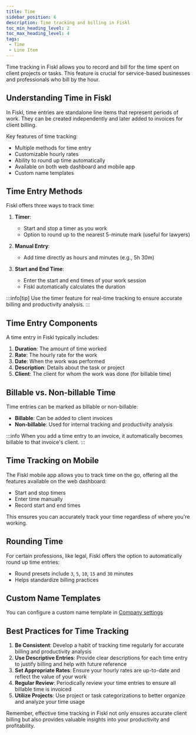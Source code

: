 ```yaml
---
title: Time
sidebar_position: 6
description: Time tracking and billing in Fiskl
toc_min_heading_level: 2
toc_max_heading_level: 4
tags:
 - Time
 - Line Item
---
```


Time tracking in Fiskl allows you to record and bill for the time spent on client projects or tasks. This feature is crucial for service-based businesses and professionals who bill by the hour.

## Understanding Time in Fiskl

In Fiskl, time entries are standalone line items that represent periods of work. They can be created independently and later added to invoices for client billing.

Key features of time tracking:

- Multiple methods for time entry
- Customizable hourly rates
- Ability to round up time automatically
- Available on both web dashboard and mobile app
- Custom name templates

## Time Entry Methods

Fiskl offers three ways to track time:

1. **Timer**:
   - Start and stop a timer as you work
   - Option to round up to the nearest 5-minute mark (useful for lawyers)

2. **Manual Entry**: 
   - Add time directly as hours and minutes (e.g., 5h 30m)

3. **Start and End Time**: 
   - Enter the start and end times of your work session
   - Fiskl automatically calculates the duration

:::info[tip]
Use the timer feature for real-time tracking to ensure accurate billing and productivity analysis.
:::

## Time Entry Components

A time entry in Fiskl typically includes:

1. **Duration**: The amount of time worked
2. **Rate**: The hourly rate for the work
3. **Date**: When the work was performed
4. **Description**: Details about the task or project
5. **Client**: The client for whom the work was done (for billable time)

## Billable vs. Non-billable Time

Time entries can be marked as billable or non-billable:

- **Billable**: Can be added to client invoices
- **Non-billable**: Used for internal tracking and productivity analysis

:::info
When you add a time entry to an invoice, it automatically becomes billable to that invoice's client.
:::

## Time Tracking on Mobile

The Fiskl mobile app allows you to track time on the go, offering all the features available on the web dashboard:

- Start and stop timers
- Enter time manually
- Record start and end times

This ensures you can accurately track your time regardless of where you're working.

## Rounding Time

For certain professions, like legal, Fiskl offers the option to automatically round up time entries:

- Round presets include `3`, `5`, `10`, `15` and `30` minutes
- Helps standardize billing practices

## Custom Name Templates

You can configure a custom name template in [Company settings](../../Settings-Configurations/company-settings#time-name-template)

## Best Practices for Time Tracking

1. **Be Consistent**: Develop a habit of tracking time regularly for accurate billing and productivity analysis
2. **Use Descriptive Entries**: Provide clear descriptions for each time entry to justify billing and help with future reference
3. **Set Appropriate Rates**: Ensure your hourly rates are up-to-date and reflect the value of your work
4. **Regular Review**: Periodically review your time entries to ensure all billable time is invoiced
5. **Utilize Projects**: Use project or task categorizations to better organize and analyze your time usage

Remember, effective time tracking in Fiskl not only ensures accurate client billing but also provides valuable insights into your productivity and profitability.